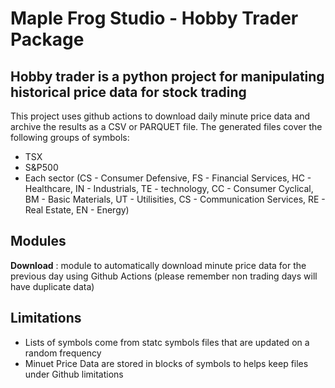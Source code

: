# Maple Frog Studio - Hobby Trader Package 

## Hobby trader is a python project for manipulating historical price data for stock trading  

This project uses github actions to download daily minute price data and archive the results as a CSV or PARQUET file. The generated files cover the following groups of symbols:
* TSX
* S&P500
* Each sector (CS - Consumer Defensive, FS - Financial Services, HC - Healthcare, IN - Industrials, TE - technology, CC - Consumer Cyclical, BM - Basic Materials, UT - Utilisities, CS - Communication Services, RE - Real Estate, EN - Energy)

## Modules 
  
**Download** : module to automatically download minute price data for the previous day using Github Actions (please remember non trading days will have duplicate data)  


## Limitations
- Lists of symbols come from statc symbols files that are updated on a random frequency
- Minuet Price Data are stored in blocks of symbols to helps keep files under Github limitations


<!-- 
1) # Title of your project
2) ## Short project description
3) Introduction paragraph, used for SEO Value
4) Simple diagram or Youtube video link
5a) User instructions for user (not for coders)
5b) Developer instructions (for contributors)
6) Contributor expectations
7) Known Issues
8) Beg for money


Readme != full documentation
https://github.com/matiassingers/awesome-readme

external tools:
Banner Maker : https://banner.godori.dev/
Shields : https://shields.io/
Carbon : https://carbon.now.sh/  (for code presentation)


-->